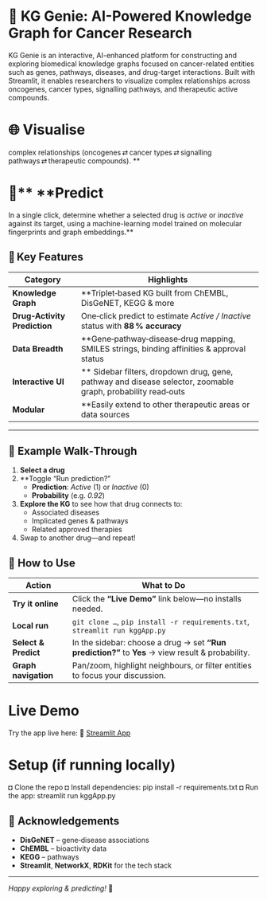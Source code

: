 # 🧬 KG Genie: AI-Powered Knowledge Graph for Cancer Research
KG Genie is an interactive, AI-enhanced platform for constructing and exploring biomedical knowledge graphs focused on cancer-related entities such as genes, pathways, diseases, and drug-target interactions. Built with Streamlit, it enables researchers to visualize complex relationships across oncogenes, cancer types, signalling pathways, and therapeutic active compounds.
# 🌐 **Visualise**
complex relationships (oncogenes ⇄ cancer types ⇄ signalling pathways ⇄ therapeutic compounds). ** 
# 🔮** **Predict 
In a single click, determine whether a selected drug is *active* or *inactive* against its target, using a machine-learning model trained on molecular fingerprints and graph embeddings.**
## 🌟 Key Features
| Category | Highlights |
|----------|------------|
| **Knowledge Graph** | **Triplet‑based KG built from ChEMBL, DisGeNET, KEGG & more |**
| **Drug‑Activity Prediction** | One‑click predict to estimate *Active / Inactive* status with **88 % accuracy** |
| **Data Breadth** | **Gene‑pathway‑disease‑drug mapping, SMILES strings, binding affinities & approval status |**
| **Interactive UI** |** Sidebar filters, dropdown drug, gene, pathway and disease selector, zoomable graph, probability read‑outs |**
| **Modular** | **Easily extend to other therapeutic areas or data sources |**
---
## 🧠 Example Walk‑Through
1. **Select a drug** 
2. **Toggle “Run prediction?”
   * **Prediction**: *Active* (1) or *Inactive* (0)  
   * **Probability** (e.g. *0.92*)  
3. **Explore the KG** to see how that drug connects to:
   * Associated diseases  
   * Implicated genes & pathways  
   * Related approved therapies  
4. Swap to another drug—and repeat!
## 🚀 How to Use
| Action | What to Do |
|--------|------------|
| **Try it online** | Click the **“Live Demo”** link below—no installs needed. |
| **Local run** | `git clone …`, `pip install -r requirements.txt`, `streamlit run kggApp.py` |
| **Select & Predict** | In the sidebar: choose a drug → set **“Run prediction?”** to **Yes** → view result & probability. |
| **Graph navigation** | Pan/zoom, highlight neighbours, or filter entities to focus your discussion. |
# Live Demo
Try the app live here: 🏡 [Streamlit App](https://kg-genie-ai-powered-knowledge-graph-for-cancer-research-evzhhj.streamlit.app/)
# Setup (if running locally)
◘ Clone the repo
◘ Install dependencies: pip install -r requirements.txt
◘ Run the app: streamlit run kggApp.py
## 🙏 Acknowledgements
* **DisGeNET** – gene‑disease associations  
* **ChEMBL** – bioactivity data  
* **KEGG** – pathways  
* **Streamlit**, **NetworkX**, **RDKit** for the tech stack

---

*Happy exploring & predicting!* 🎉

